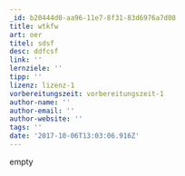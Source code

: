 ```yaml
---
_id: b20444d0-aa96-11e7-8f31-83d6976a7d08
title: wtkfw
art: oer
titel: sdsf
desc: ddfcsf
link: ''
lernziele: ''
tipp: ''
lizenz: lizenz-1
vorbereitungszeit: vorbereitungszeit-1
author-name: ''
author-email: ''
author-website: ''
tags: ''
date: '2017-10-06T13:03:06.916Z'
---
```

empty
